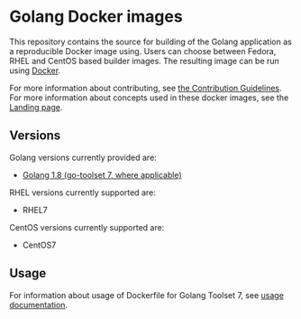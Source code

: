 Golang Docker images
====================

This repository contains the source for building of
the Golang application as a reproducible Docker image using.
Users can choose between Fedora, RHEL and CentOS based builder images.
The resulting image can be run using [Docker](http://docker.io).

For more information about contributing, see
[the Contribution Guidelines](https://github.com/sclorg/welcome/blob/master/contribution.md).
For more information about concepts used in these docker images, see the
[Landing page](https://github.com/sclorg/welcome).


Versions
---------------
Golang versions currently provided are:
* [Golang 1.8 (go-toolset 7, where applicable)](1.8)

RHEL versions currently supported are:
* RHEL7

CentOS versions currently supported are:
* CentOS7


Usage
---------------------------------

For information about usage of Dockerfile for Golang Toolset 7,
see [usage documentation](7/README.md).

